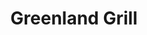 ---
layout: place
title: "Greenland Grill"
permalink: /florida/land-o-lakes/greenland-grill.html
stateAbbr: FL
stateName: Florida
cityName: Land O' Lakes
seo:
  name: "Greenland Grill"
  type: Restaurant
  links: http://www.greenlandgrill.com/
description: "Greenland Grill serves delicious sushi in Land O' Lakes, Florida. Try fresh Japanese dishes for a great dining experience. "
place_id: ChIJLZdBo9a7wogRK5DPSWkQwXc
photos:
  - name: >-
      places/ChIJLZdBo9a7wogRK5DPSWkQwXc/photos/AeeoHcL04QgoqHX0m2MHXkhrzKOg9dQv4VDQ6_Arhqg0AtTpWMxEqYhSMhoDXRF1Mb-Fr0hpx6JdbzpaR6rL4iZp-LH3j_jfFa8C9tUD5f1Bn2IhsWknCjUQfWGUPKBqY52J20mjkdpPZSdqCY5lE9uIBlMaTaDpitU7u00pUGNldyeH2pTvUEzF711xckeATeyfo3m0nT4F-7WOEenMGpN2jJWVJdcccLDCxrC-gQpVNWYaInlr5JqXAJhO_ESMMUgGJcQ8qUXipE3ZZMs3xl_uMspVYNim9ve2wCfHf6QDApeQH9yPTHlqgnh3IuNTLDHqjhb2r8-7eD4ljLN90F2CFEAQ9Tyq0XED-cpoG-rbBYg3uFfbUjOefbTX0F7qGKcYv42rFIFJkaYh_1St87z-OSn5ZALfcRxnFz9YCljrPT8
    widthPx: 4800
    heightPx: 2700
    authorAttributions:
      - displayName: Tammy Hummel
        uri: https://maps.google.com/maps/contrib/105284282202061571136
        photoUri: >-
          https://lh3.googleusercontent.com/a/ACg8ocIgSjU8Edd49AU7f6sjybLJjKxZwxVDK9VQQJ0ei0dCAdUTDg=s100-p-k-no-mo
    flagContentUri: >-
      https://www.google.com/local/imagery/report/?cb_client=maps_api_places.places_api&image_key=!1e10!2sCIHM0ogKEICAgIDUusuFJQ&hl=en-US
    googleMapsUri: >-
      https://www.google.com/maps/place//data=!3m4!1e2!3m2!1sCIHM0ogKEICAgIDUusuFJQ!2e10!4m2!3m1!1s0x88c2bbd6a341972d:0x77c1106949cf902b
  - name: >-
      places/ChIJLZdBo9a7wogRK5DPSWkQwXc/photos/AeeoHcK-oZAnPkQwKoMpltZHkONg2Eu-DWJkA4TvTuu-kADZKraHWZ1-i4xFKEGZj8eMqE-jNxYJJpryx12x5OzYAFAo6fO7X2VYt0RBUIUhXz7QXSj0sk0cVXh-GqZff3zVTt0KHcLpQU2Q9BSHbCiX8FTvwV-ZPDSnUttPQ5lvoookZnFgRzZ4zSQ9KSax10lxkQHm1KKInRb6FzJFBOxv76HXGKomr_FmdwytKQtXoMIa8WPE6QXSSCugJSmapg15Wss8DjX3HKfXrTOb3or8NJkmFS7bzFxZjMxqV1wjXeUyxQ
    widthPx: 4800
    heightPx: 2695
    authorAttributions:
      - displayName: Greenland Grill
        uri: https://maps.google.com/maps/contrib/111826151729840612957
        photoUri: >-
          https://lh3.googleusercontent.com/a-/ALV-UjWAqoskHrcqTHMMNPqzKF4iYo7NJKs8gVMz99s0KMLqK79mrL2N=s100-p-k-no-mo
    flagContentUri: >-
      https://www.google.com/local/imagery/report/?cb_client=maps_api_places.places_api&image_key=!1e10!2sAF1QipPten6h_zhbRUHw8PKCe_L1VfuaOutu9rYJYMOX&hl=en-US
    googleMapsUri: >-
      https://www.google.com/maps/place//data=!3m4!1e2!3m2!1sAF1QipPten6h_zhbRUHw8PKCe_L1VfuaOutu9rYJYMOX!2e10!4m2!3m1!1s0x88c2bbd6a341972d:0x77c1106949cf902b
  - name: >-
      places/ChIJLZdBo9a7wogRK5DPSWkQwXc/photos/AeeoHcIyG4kgR_aMe4v96yk0il7h9K2ip_cfpBNKQoeGUZ8u9052FExT-_5DV2bahKRqvrz7r1IoRva9GA7SV2MvxY46e8f3Cs7nJBYNujYGo8oKDA1_VyKfgqvBAEb5WA_HlS1_2AKilFIvoysxOgjZZPAT9ktWqnAcpcdB1G4rGnTbGsAeJQuO4gplr4_sXV3IZ_B8UPxVrwUFhcB3bfOx9U-JF9WS9yzoTk61TM_Brwn310BE8Vl_MYQonfjIdvcEmFyx7SXyO8ismlbw4YyNXob2shmp9cz2ToF85N0hVFJlFfz4_MTmPKwEbs0m0gRhJjJq6wJ-gPqjE5p_VHxIw-qPNBig-2y7ubKdOA6qGgk3_E_xX3A3HkWVu0AMMBKlkejjqbpvIIs0bQupS83XD9kQBQ7KUPkFzyS5yjeviPYA8A
    widthPx: 4800
    heightPx: 3600
    authorAttributions:
      - displayName: Jose Mejia
        uri: https://maps.google.com/maps/contrib/111829884513792406734
        photoUri: >-
          https://lh3.googleusercontent.com/a/ACg8ocLYED0YQiSr1f-B78e01N88QZwDIL2W_XajdaBu0VZ07-MgO9w=s100-p-k-no-mo
    flagContentUri: >-
      https://www.google.com/local/imagery/report/?cb_client=maps_api_places.places_api&image_key=!1e10!2sCIHM0ogKEICAgMCwltn2BA&hl=en-US
    googleMapsUri: >-
      https://www.google.com/maps/place//data=!3m4!1e2!3m2!1sCIHM0ogKEICAgMCwltn2BA!2e10!4m2!3m1!1s0x88c2bbd6a341972d:0x77c1106949cf902b
  - name: >-
      places/ChIJLZdBo9a7wogRK5DPSWkQwXc/photos/AeeoHcJ4Mcixiei4PXuLC2D5bSax7iLLVCkUmlyqXSX2SOoyskt8p17-zWhzrP8A5tZGqy7HBSwFZqtCP1TizcwL6jJB7SJVTzlkS-vWoZOpj6RZJjQNS6knkZMtmZG5KsYW1JNQigQSSzZOnr7fHMjvSm3LKoXgsCUm2V4UvA7e6n4kzPSM7o_QAAaA81314ohwqhuxQi5AEQQBGnTBIZn3qsYijXPNDt8uAHVQ5LOGa9V8vJHEBIxk1n_UAiZ2WKaDLQvaXv_ClMjHq25HSDGng0LN-61GPH9wEKSyQzETUE5sgakLvUy5Uw2FoCkTWID8aZDXbGlbu8_69h4yW3b7dMdmxiIPcPuyVNZaU40_gKgHh9_9eLGv6mzz0jK8wtZ26CVjAvLy3HBGZcbrfiHyWwFuJTMLz7e4YkDigMGGTVS86g
    widthPx: 4000
    heightPx: 3000
    authorAttributions:
      - displayName: Staneyl Drewery
        uri: https://maps.google.com/maps/contrib/101153873134154973444
        photoUri: >-
          https://lh3.googleusercontent.com/a-/ALV-UjVy47xMFcB7BpTmQ2iPc2Qx4xxyx6VyhYPZ8_8A1HEQUdXLfJe97w=s100-p-k-no-mo
    flagContentUri: >-
      https://www.google.com/local/imagery/report/?cb_client=maps_api_places.places_api&image_key=!1e10!2sCIHM0ogKEICAgIC9yamNHA&hl=en-US
    googleMapsUri: >-
      https://www.google.com/maps/place//data=!3m4!1e2!3m2!1sCIHM0ogKEICAgIC9yamNHA!2e10!4m2!3m1!1s0x88c2bbd6a341972d:0x77c1106949cf902b
  - name: >-
      places/ChIJLZdBo9a7wogRK5DPSWkQwXc/photos/AeeoHcKRo1tgZ2sX7UIXmQU0beumqQ35LBL84SdjVL91yis57guXIG5j7qJ09dzi1EsftKTF1iPf8YnkrH8BMRtjhWs6GvGiTAtXlSa9nbHdIGWEXicX2mbSlUB2df9cZxFMsbuRE2BtRoRL7ggYmKDI4SpYctvmGFHZfUB_0zWDivzJ54MfxL4RHuZzDgZwIco2SyV5sZFRhnWpB0lcWYAaSKlIA5N8VZMUwoqP-yEHAZGj7B9q2LaX1bn02wV3YswNh2RsfB7CDuEvi_sUK0SiT6EYIi7hpqcYMSpXBsBQOpBGZw
    widthPx: 3024
    heightPx: 4032
    authorAttributions:
      - displayName: Greenland Grill
        uri: https://maps.google.com/maps/contrib/111826151729840612957
        photoUri: >-
          https://lh3.googleusercontent.com/a-/ALV-UjWAqoskHrcqTHMMNPqzKF4iYo7NJKs8gVMz99s0KMLqK79mrL2N=s100-p-k-no-mo
    flagContentUri: >-
      https://www.google.com/local/imagery/report/?cb_client=maps_api_places.places_api&image_key=!1e10!2sAF1QipPycQXSEI98AuEMze02Qha-aYKt2940qXiAQ2N2&hl=en-US
    googleMapsUri: >-
      https://www.google.com/maps/place//data=!3m4!1e2!3m2!1sAF1QipPycQXSEI98AuEMze02Qha-aYKt2940qXiAQ2N2!2e10!4m2!3m1!1s0x88c2bbd6a341972d:0x77c1106949cf902b
  - name: >-
      places/ChIJLZdBo9a7wogRK5DPSWkQwXc/photos/AeeoHcJF6Dw_WjqXNM4Fhd6NEtlrUBNUZw8vulAqdfY0tfk9rVq5-WjtCGKP_DKqt4E0imyz1aXGXB8xvkUoBJfRliNVSOSG_TWltgN-BF3Y3-NENPt5a8BYXxa_CAS4669IGX4d3Ag1UHviFM45UmvQ6qSfIbJ9wEbGJJ2DureOgj43VIqMvfNA46VDBryqNfpNAwiF3vP6iVa_72oBGuNcy5SGfLU_2Uk0-avVEZGcvsqwfMyR3mssj6Ycz2PJ58XANIfUXBkWB4Skohm64uiphyycqMvM0nb1VGfeV2OPiFVHYgoXOZxQkTBmzA9ERWyM_Yot0n0DiRcuU0k7ZMnpwAiOXheTQZgMakPa_12tawTZf1u7j1NpZ3DJk8BPWq5m4nB2_1K1ygbPqbgGfdg4dR04KfDoYJiGh16mj0kST8HXWg
    widthPx: 3024
    heightPx: 4032
    authorAttributions:
      - displayName: Alcy E
        uri: https://maps.google.com/maps/contrib/103668242567433504133
        photoUri: >-
          https://lh3.googleusercontent.com/a/ACg8ocK_kI6QXFOJOnBmY7Mz1ZOBaHU5Ju7o9_SES4t-BnyFlGaqEg=s100-p-k-no-mo
    flagContentUri: >-
      https://www.google.com/local/imagery/report/?cb_client=maps_api_places.places_api&image_key=!1e10!2sCIHM0ogKEICAgIDv9ZPXQw&hl=en-US
    googleMapsUri: >-
      https://www.google.com/maps/place//data=!3m4!1e2!3m2!1sCIHM0ogKEICAgIDv9ZPXQw!2e10!4m2!3m1!1s0x88c2bbd6a341972d:0x77c1106949cf902b
  - name: >-
      places/ChIJLZdBo9a7wogRK5DPSWkQwXc/photos/AeeoHcKYXi6wekc4QpY7lFHjQgZWngOgw49F7ljgUObnaMa_6B33aRG63RrSDyz8zAbkZRATJZe1fR9sOKTvxLew-aWm_M1IPrrql6d6fuBOuOUqjpfRCSjSITnlMbWdxsV-swtkjBOqxetsDLlghyxr_vWQvcRdusOtzyYPefG-wvOHXeRB7la56Xjktsr4-mSyUCyt29AywW51K4-3rpRZdAldcjZHhUfZIWl5Wyxmm5DQnB3a0bx6rnwP46mtd41KfdKPUUAj_CvN5MVBA3MQgEupRmgA_qdAOZBAg54nis3txthdKW3hPP2nso2NBPoJVLXWQaB3922MWAhRHwDjMIr-iljsLs5ve1fGs9zHsMCmneU99lK-sgRUfeF-3q3MU6oHSc23QGfctZWs1oRssCrWR9FGlLrLa4aQsvi4k0Et6A
    widthPx: 3024
    heightPx: 4032
    authorAttributions:
      - displayName: Azari Davis
        uri: https://maps.google.com/maps/contrib/108034559829721056697
        photoUri: >-
          https://lh3.googleusercontent.com/a-/ALV-UjVZ-FHwceYK0kq4X_p-jPTb0Wjd-T_DKrxbF-RDkv7nRaJCA1Z5=s100-p-k-no-mo
    flagContentUri: >-
      https://www.google.com/local/imagery/report/?cb_client=maps_api_places.places_api&image_key=!1e10!2sCIHM0ogKEICAgICX5rDnLA&hl=en-US
    googleMapsUri: >-
      https://www.google.com/maps/place//data=!3m4!1e2!3m2!1sCIHM0ogKEICAgICX5rDnLA!2e10!4m2!3m1!1s0x88c2bbd6a341972d:0x77c1106949cf902b
  - name: >-
      places/ChIJLZdBo9a7wogRK5DPSWkQwXc/photos/AeeoHcJg7ao0-GtUDbx6EtBS3sVq_TYutZAyc_SPLjxq1K5oRiwtOWVNXO9aSPhGNx5wT4vvwQ8WguAl7OaiZiMM1qYRUw0E8hvbQcSfqk3qoXsx64U8kxno-xuvrfF0xxFlZGSHTfGZkmF8CeH6B3wvmuItIb8UMSYwmvKncSUEmdlf0BFwiK8LRZZs9lojpAcbDRrG_swuhQ4L295IOI1Tp0Sz9lcVSYKpQs1fsXFDO3-NiFcnSIs5RXRpsMPdcjJ4nrX_xWF42SSMDbvZJhYqjIwkoBEPGlwZVMEVmyLoOLsAsaxUdyfEMPILTnOifIYLKExhdFquwg8H6EwiaCaFE4oxZsAA3Jjnr8vu_5qa719PZeKCs5k4tkVclxWGUL21bttAUV-ieKhngU1LkUDZdWvkx5DYv6bsYvsa5hnY6qHWtg
    widthPx: 4032
    heightPx: 3024
    authorAttributions:
      - displayName: Uthpala Muthumali Karunagama
        uri: https://maps.google.com/maps/contrib/103487657127491970617
        photoUri: >-
          https://lh3.googleusercontent.com/a-/ALV-UjVncHj40d585mEkdNbpnURjLGLRKGiqEZZf4bLmkxtnQ_N6G9GG=s100-p-k-no-mo
    flagContentUri: >-
      https://www.google.com/local/imagery/report/?cb_client=maps_api_places.places_api&image_key=!1e10!2sCIHM0ogKEICAgIC9t9n5XA&hl=en-US
    googleMapsUri: >-
      https://www.google.com/maps/place//data=!3m4!1e2!3m2!1sCIHM0ogKEICAgIC9t9n5XA!2e10!4m2!3m1!1s0x88c2bbd6a341972d:0x77c1106949cf902b
  - name: >-
      places/ChIJLZdBo9a7wogRK5DPSWkQwXc/photos/AeeoHcInOzECuFON4WqVbdwuK0bqOSe_SjVdNn5S_KNJdPbcvynNobL3bOcin75YIV0NI7knGxgu1RMjn_zynbi-crCRjB2HyyFbU0S-baFmK9iLq8eFIiowx8Z8sAPwKaAu3Kekpkf9Pi8JeNm7nzK53dKb-djjti9EOb2QZg3__HJ6rXYZAVhpnm8Hw9Tamky-9A_I7abYaQMsVBb5zs3nWqfdxP6GeUifFsi6PnEDm1Ev3x0uTcT1HqdRvXOFtSiyjzkkHekcTQEAH4UlpaQ4okIlvx-h-oWf9SylVSBalGSLoSLOgQWtQ07f7UdaHeBfQUvXO456Q7lAe6oBtUSdSmFtZrtLnLwFMt5mknDjEYYRazV2b9XUWnAvOjaXQWM2l30vy9KZ4D3cN0qav5CdHygiFyv3QX9dAGqtinCACxzpf-4-
    widthPx: 3000
    heightPx: 4000
    authorAttributions:
      - displayName: Chará Sullivan (Den & Chará)
        uri: https://maps.google.com/maps/contrib/104242160167958712053
        photoUri: >-
          https://lh3.googleusercontent.com/a-/ALV-UjUYUGCm-IjgREjxBkTiYZf0AkWnYdpPmzqWSd_uUQoh7bSXFoJbZA=s100-p-k-no-mo
    flagContentUri: >-
      https://www.google.com/local/imagery/report/?cb_client=maps_api_places.places_api&image_key=!1e10!2sCIHM0ogKEICAgMCQ87eN0gE&hl=en-US
    googleMapsUri: >-
      https://www.google.com/maps/place//data=!3m4!1e2!3m2!1sCIHM0ogKEICAgMCQ87eN0gE!2e10!4m2!3m1!1s0x88c2bbd6a341972d:0x77c1106949cf902b
  - name: >-
      places/ChIJLZdBo9a7wogRK5DPSWkQwXc/photos/AeeoHcKIe9Yhax92MJuFOSk9SUozTvNA9ot4B3bw90rirADLsnYlfPFm8B0pLgtwyAG7QFIpmF9hxYxu3T1hiv3rscscSM2H9AwSnIFk_1AowbHtpdfu67cVVW3zoqpCd7V8IYeYfxtgOCzID2EXL3ig4mtSmCGEWdlABPkALA56RFJZctoA2t4cnl8ESW2CeRTrC7doiKC9ktipDV10TU5__q6ffRRlDojzUZzregZENEjC8TE23FPKv1dB0XJqJtd9dHI7YkxNsXacZHeWk62FhVQYcRIyWX3-XGKPLH1KoJsQ4eIdzHmMUF-FzB_iJBJamKnZO5Z-8XqY3CFqNNol9DOQX7-LB-wfbVbmtd2Y4hM0duogTbcscgwTB4wmfiD4pVTKVVQ5i0xictQjBZngezCyFukBkUXUijcqFDEUhm5cXw
    widthPx: 4032
    heightPx: 3024
    authorAttributions:
      - displayName: Uthpala Muthumali Karunagama
        uri: https://maps.google.com/maps/contrib/103487657127491970617
        photoUri: >-
          https://lh3.googleusercontent.com/a-/ALV-UjVncHj40d585mEkdNbpnURjLGLRKGiqEZZf4bLmkxtnQ_N6G9GG=s100-p-k-no-mo
    flagContentUri: >-
      https://www.google.com/local/imagery/report/?cb_client=maps_api_places.places_api&image_key=!1e10!2sCIHM0ogKEICAgIC9t9n5PA&hl=en-US
    googleMapsUri: >-
      https://www.google.com/maps/place//data=!3m4!1e2!3m2!1sCIHM0ogKEICAgIC9t9n5PA!2e10!4m2!3m1!1s0x88c2bbd6a341972d:0x77c1106949cf902b
address: 2205 Collier Pkwy, Land O' Lakes, FL 34639, USA
street: 2205 Collier Pkwy
city: Land O' Lakes
state: FL
zip: '34639'
country: USA
neighborhood: null
latitude: '28.188596'
longitude: '-82.438082'
accessibility_options:
  wheelchairAccessibleParking: true
  wheelchairAccessibleEntrance: true
  wheelchairAccessibleRestroom: true
  wheelchairAccessibleSeating: true
business_status: OPERATIONAL
name: Greenland Grill
google_maps_links:
  directionsUri: >-
    https://www.google.com/maps/dir//''/data=!4m7!4m6!1m1!4e2!1m2!1m1!1s0x88c2bbd6a341972d:0x77c1106949cf902b!3e0
  placeUri: https://maps.google.com/?cid=8629196405414531115
  writeAReviewUri: >-
    https://www.google.com/maps/place//data=!4m3!3m2!1s0x88c2bbd6a341972d:0x77c1106949cf902b!12e1
  reviewsUri: >-
    https://www.google.com/maps/place//data=!4m4!3m3!1s0x88c2bbd6a341972d:0x77c1106949cf902b!9m1!1b1
  photosUri: >-
    https://www.google.com/maps/place//data=!4m3!3m2!1s0x88c2bbd6a341972d:0x77c1106949cf902b!10e5
primary_type: Middle Eastern Restaurant
opening_hours:
  regular: null
  current: null
secondary_opening_hours:
  regular:
    weekdayDescriptions: null
    type: null
  current:
    weekdayDescriptions: null
    type: null
phone: (813) 948-9727
price_level: PRICE_LEVEL_INEXPENSIVE
price_range: $10 &ndash; $20
rating: '4.5'
rating_count: 555
website: http://www.greenlandgrill.com/
reviews: null
parking_options: null
payment_options: null
allow_dogs: null
curbside_pickup: null
delivery: null
dine_in: null
good_for_children: null
good_for_groups: null
good_for_sports: null
live_music: null
menu_for_children: null
outdoor_seating: null
reservable: null
restroom: null
serves_beer: null
serves_breakfast: null
serves_brunch: null
serves_cocktails: null
serves_coffee: null
serves_dinner: null
serves_dessert: null
serves_lunch: null
serves_vegetarian_food: null
serves_wine: null
takeout: null
summary: null

---